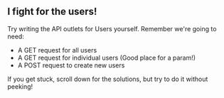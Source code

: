 ##  I fight for the users!

Try writing the API outlets for Users yourself. Remember we're going to need:

* A GET request for all users
* A GET request for individual users (Good place for a param!)
* A POST request to create new users

If you get stuck, scroll down for the solutions, but try to do it without peeking!